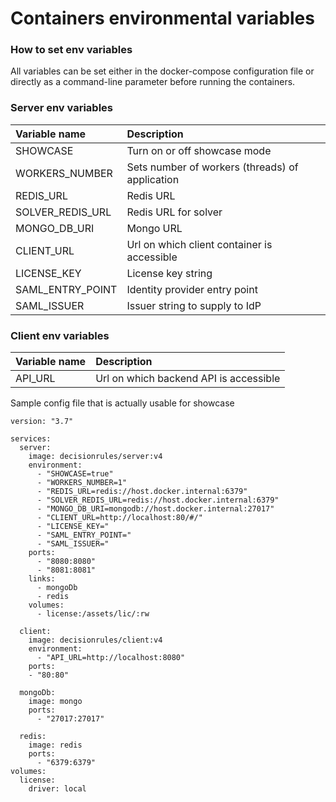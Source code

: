 # Containers environmental variables

### How to set env variables

All variables can be set either in the docker-compose configuration file or directly as a command-line parameter before running the containers.

### Server env variables

| Variable name | Description |
| :--- | :--- |
| SHOWCASE | Turn on or off showcase mode |
| WORKERS\_NUMBER | Sets number of workers \(threads\) of application |
| REDIS\_URL | Redis URL |
| SOLVER\_REDIS\_URL | Redis URL for solver |
| MONGO\_DB\_URI | Mongo URL |
| CLIENT\_URL | Url on which client container is accessible |
| LICENSE\_KEY | License key string |
| SAML\_ENTRY\_POINT | Identity provider entry point |
| SAML\_ISSUER | Issuer string to supply to IdP |

### Client env variables

| Variable name | Description |
| :--- | :--- |
| API\_URL | Url on which backend API is accessible |

Sample config file that is actually usable for showcase

```text
version: "3.7"

services:
  server:
    image: decisionrules/server:v4
    environment:
      - "SHOWCASE=true"
      - "WORKERS_NUMBER=1"
      - "REDIS_URL=redis://host.docker.internal:6379"
      - "SOLVER_REDIS_URL=redis://host.docker.internal:6379"
      - "MONGO_DB_URI=mongodb://host.docker.internal:27017"
      - "CLIENT_URL=http://localhost:80/#/"
      - "LICENSE_KEY="
      - "SAML_ENTRY_POINT="
      - "SAML_ISSUER="
    ports:
      - "8080:8080"
      - "8081:8081"
    links:
      - mongoDb
      - redis
    volumes:
      - license:/assets/lic/:rw

  client:
    image: decisionrules/client:v4
    environment:
      - "API_URL=http://localhost:8080"
    ports:
    - "80:80"

  mongoDb:
    image: mongo
    ports:
      - "27017:27017"

  redis:
    image: redis
    ports:
      - "6379:6379"
volumes:
  license:
    driver: local
```

